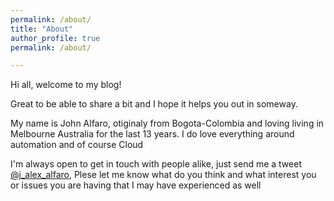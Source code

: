 ```yaml
---
permalink: /about/
title: "About"
author_profile: true
permalink: /about/

---
```




Hi all, welcome to my blog! <br>

Great to be able to share a bit and I hope it helps you out in someway. <br>

My name is John Alfaro, otiginaly from Bogota-Colombia  and loving living in Melbourne Australia for the last 13 years. I do love everything around automation and of course Cloud<br>

I'm always open to get in touch with people alike, just send me a tweet [@j_alex_alfaro](https://twitter.com/j_alex_alfaro), Plese let me know what do you think and what interest you or issues you are having that I may have experienced as well